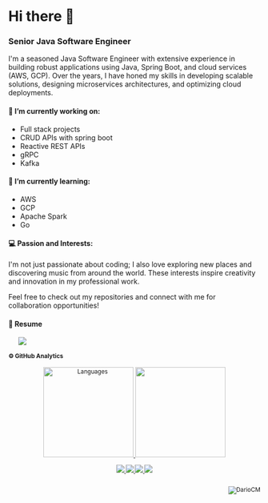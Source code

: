 # Hi there 👋

### Senior Java Software Engineer

I'm a seasoned Java Software Engineer with extensive experience in building robust applications using Java, Spring Boot, and cloud services (AWS, GCP). Over the years, I have honed my skills in developing scalable solutions, designing microservices architectures, and optimizing cloud deployments.

#### 🔭 I’m currently working on: 
- Full stack projects
- CRUD APIs with spring boot
- Reactive REST APIs
- gRPC
- Kafka

#### 🌱 I’m currently learning:
- AWS
- GCP
- Apache Spark
- Go

#### 💻 Passion and Interests:
I'm not just passionate about coding; I also love exploring new places and discovering music from around the world. These interests inspire creativity and innovation in my professional work.

Feel free to check out my repositories and connect with me for collaboration opportunities!

#### 📃 Resume
  <i><small>
  <div><ul>
     <a href="https://dariocm.github.io/resumeCV/">
     <img align="left" src="https://img.shields.io/badge/Resume-Webpage-239120?logo=resume-webpage&logoColor=white" />
    </a>
  </ul>
  </div>
  </ul>
  </<small></i>
<br>

#### ⚙️ GitHub Analytics 
<p align="center">
<a href="https://github.com/DarioCM">
  <!-- <img height="180em" src="https://github-readme-stats-eight-theta.vercel.app/api?username=DarioCM&show_icons=true&theme=nord&include_all_commits=true&count_private=true"/> -->
  <img height="180em" src="https://github-readme-stats.vercel.app/api/top-langs/?username=DarioCM&theme=nord&hide_border=false&langs_count=5" alt="Languages" />
  <img height="180em" src="https://github-readme-stats-eight-theta.vercel.app/api/top-langs/?username=DarioCM&layout=compact&langs_count=8&theme=nord"/>
</a>
</p>

<div id="badges" align="center"><small>
  <a href="https://www.linkedin.com/in/carlos-dario-castaneda-mendoza/">
    <img src="https://img.shields.io/badge/Linkedin-0077B5?style=for-the-badge&logo=Linkedin&logoColor=ffffff">
  </a>
  <a href="mailto:dario20049@gmail.com">
    <img src="https://img.shields.io/badge/Gmail-D44638?style=for-the-badge&logo=gmail&logoColor=ffffff">
  </a>
  <a href="https://medium.com/@dario_85947">
    <img src="https://img.shields.io/badge/Medium-000000?style=for-the-badge&logo=Medium">
  </a>
  <a href="https://leetcode.com/u/DarioCM/">
    <img src="https://img.shields.io/badge/LeetCode-000000?style=for-the-badge&logo=LeetCode&logoColor=#d16c06">
  </a></small>
</div>

<br>
<p align="right"> <img src="https://komarev.com/ghpvc/?username=DarioCM&label=Profile%20views&color=0e75b6&style=flat" alt="DarioCM" /> </p>

<!--
**DarioCM/DarioCM** is a ✨ _special_ ✨ repository because its `README.md` (this file) appears on your GitHub profile.

Here are some ideas to get you started:

- 🔭 I’m currently working on ...
- 🌱 I’m currently learning ...
- 👯 I’m looking to collaborate on ...
- 🤔 I’m looking for help with ...
- 💬 Ask me about ...
- 📫 How to reach me: ...
- 😄 Pronouns: ...
- ⚡ Fun fact: ...
-->

